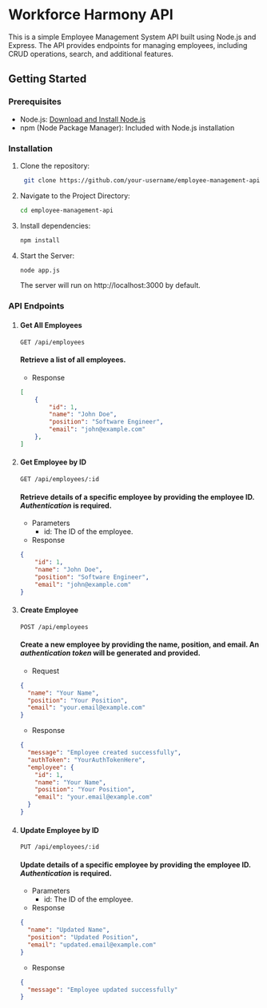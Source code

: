 # Workforce Harmony API

This is a simple Employee Management System API built using Node.js and Express. The API provides endpoints for managing employees, including CRUD operations, search, and additional features.

## Getting Started

### Prerequisites

- Node.js: [Download and Install Node.js](https://nodejs.org/)
- npm (Node Package Manager): Included with Node.js installation

### Installation

1. Clone the repository:

   ```bash
    git clone https://github.com/your-username/employee-management-api.git
    ```
2. Navigate to the Project Directory:
    ```bash
    cd employee-management-api
    ```
3. Install dependencies:
    ```bash
    npm install
    ```
4. Start the Server:
    ```bash
    node app.js
    ```
    The server will run on http://localhost:3000 by default.

### API Endpoints

1. #### Get All Employees
    ```http
    GET /api/employees
    ```
    #### Retrieve a list of all employees.
    * Response
    ```json
    [
        {
            "id": 1,
            "name": "John Doe",
            "position": "Software Engineer",
            "email": "john@example.com"
        },
    ]
    ```

2. #### Get Employee by ID
    ```http
    GET /api/employees/:id

    ```
    #### Retrieve details of a specific employee by providing the employee ID. _**Authentication**_ is required.
    * Parameters
        * id: The ID of the employee.
    * Response
    ```json
    {
        "id": 1,
        "name": "John Doe",
        "position": "Software Engineer",
        "email": "john@example.com"
    }
    ```

3. #### Create Employee
    ```http
    POST /api/employees
    ```
    #### Create a new employee by providing the name, position, and email. An _**authentication token**_ will be generated and provided.
    * Request
    ```json
    {
      "name": "Your Name",
      "position": "Your Position",
      "email": "your.email@example.com"
    }

    ```
    * Response
    ```json
    {
      "message": "Employee created successfully",
      "authToken": "YourAuthTokenHere",
      "employee": {
        "id": 1,
        "name": "Your Name",
        "position": "Your Position",
        "email": "your.email@example.com"
      }
    }

    ```

4. #### Update Employee by ID
    ```http
    PUT /api/employees/:id
    ```
    #### Update details of a specific employee by providing the employee ID. _**Authentication**_ is required.
    * Parameters
        * id: The ID of the employee.
    * Response
    ```json
    {
      "name": "Updated Name",
      "position": "Updated Position",
      "email": "updated.email@example.com"
    }
    ```
    * Response
    ```json
    {
      "message": "Employee updated successfully"
    }
    ```


